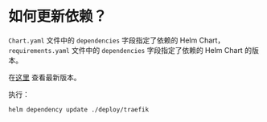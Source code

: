 # 如何更新依赖？

`Chart.yaml` 文件中的 `dependencies` 字段指定了依赖的 Helm Chart，`requirements.yaml` 文件中的 `dependencies` 字段指定了依赖的 Helm Chart 的版本。

在[这里](https://github.com/traefik/traefik-helm-chart/blob/master/traefik/Chart.yaml) 查看最新版本。

执行：

```
helm dependency update ./deploy/traefik
```
